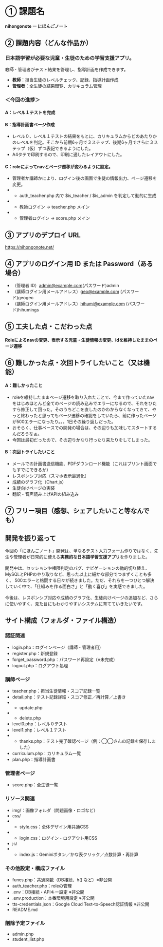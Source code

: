 
# ① 課題名

#### nihongonote ー にほんごノート

## ② 課題内容（どんな作品か）

### 日本語学習が必要な児童・生徒のための学習支援アプリ。
教師・管理者がテスト結果を管理し、指導計画を作成できます。
- **教師**：担当生徒のレベルチェック、記録、指導計画作成
- **管理者**：全生徒の結果閲覧、カリキュラム管理

### ＜今回の進捗＞

#### A：レベル１テストを完成

#### B：指導計画書ページ作成
- レベル０、レベル１テストの結果をもとに、カリキュラムからどのあたりかのレベルを判定。そこから前期6ヶ月で３ステップ、後期6ヶ月でさらに３ステップ（仮）ずつ表記できるようにした。
- A4タテで印刷するので、印刷に適したレイアウトにした。

#### C：roleによってnavとページ遷移が変わるように設定。
- 管理者か講師かにより、ログイン後の画面で生徒の情報出力、ページ遷移を変更。
- - auth_teacher.php 内で $is_teacher / $is_admin を判定して動的に生成
- - 教師ログイン → teacher.php メイン
- - 管理者ログイン → score.php メイン


## ③ アプリのデプロイ URL

https://nihongonote.net/

## ④ アプリのログイン用 ID または Password（ある場合）

- （管理者 ID）admin@example.com(パスワード)admin
- （講師ログイン用メールアドレス）geo@example.com (パスワード)geogeo
- （講師ログイン用メールアドレス）hihumi@example.com (パスワード)hihumings

## ⑤ 工夫した点・こだわった点

#### Roleによるnavの変更、表示する児童・生徒情報の変更、idを維持したままのページ遷移

## ⑥ 難しかった点・次回トライしたいこと（又は機能）
#### A：難しかったこと
- roleを維持したままページ遷移を取り入れたことで、今まで作っていたnavをはじめほとんど全てのページの読み込みでエラーになるので、それをひたすら修正して回った。そのうちどこを直したのかわからなくなってきて、やっと終わったと思ってもページ遷移の確認をしていたら、前に作ったページが500エラーになったり。。。1日その繰り返しだった。
- おそらく、仕事ベースでの開発の場合は、その辺りも加味してスタートするんだろうなぁ。
- 今回は最初だったので、その辺りかなり行ったり来たりをしてしまった。

#### B：次回トライしたいこと
- メールでの計画書送信機能、PDFダウンロード機能（これはプリント画面でもすでにできるか）
- レスポンシブ対応（スマホ表示最適化）
- 成績のグラフ化（Chart.js）
- 生徒向けページの実装
- 翻訳・音声読み上げAPIの組み込み

## ⑦ フリー項目（感想、シェアしたいこと等なんでも）
## 開発を振り返って
今回の「にほんごノート」開発は、単なるテスト入力フォーム作りではなく、先生や管理者が日常的に使える**実務的な日本語学習支援アプリ**を作りました。 <br> 
 <br> 
開発中は、セッションや権限判定のバグ、ナビゲーションの動的切り替え、MySQLとPHPのやり取りなど、思った以上に細かな部分でつまずくことも多く、  500エラーと格闘する日々が続きました。ただ、それらを一つひとつ解決していく中で、「仕組みを作る面白さ」と「動く喜び」を実感できました。   <br> 
 <br> 
今後は、レスポンシブ対応や成績のグラフ化、生徒向けページの追加など、さらに使いやすく、見た目にもわかりやすいシステムに育てていきたいです。

## サイト構成（フォルダ・ファイル構造）
### 認証関連
- login.php：ログインページ（講師・管理者用）
- register.php：新規登録
- forget_password.php：パスワード再設定（※未完成）
- logout.php：ログアウト処理

### 講師ページ
- teacher.php：担当生徒情報・スコア記録一覧
- detail.php：テスト記録詳細・スコア修正／再計算／上書き
- - update.php
- - delete.php
- level0.php：レベル０テスト
- level1.php：レベル１テスト
- - thanks.php：テスト完了確認ページ（例：◯◯さんの記録を保存しました）
- curriculum.php：カリキュラム一覧
- plan.php：指導計画書

### 管理者ページ
- score.php：全生徒一覧

### リソース関連
- img/：画像フォルダ（問題画像・ロゴなど）
- css/
- - style.css：全体デザイン用共通CSS
- - login.css：ログイン・ログアウト用CSS
- js/
- - index.js：Geminiボタン／かな表クリック／点数計算・再計算

### その他設定・構成ファイル
- funcs.php：共通関数（DB接続、h() など）※非公開
- auth_teacher.php：roleの管理
- .env：DB接続・APIキー設定 ※非公開
- .env.production：本番環境用設定 ※非公開
- tts-credentials.json：Google Cloud Text-to-Speech認証情報 ※非公開
- README.md

### 削除予定ファイル
- admin.php
- student_list.php


